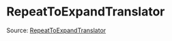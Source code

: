 # RepeatToExpandTranslator

Source: [RepeatToExpandTranslator](../csrc/preseg_passes/translate_repeat_to_expand.cpp#L38)

